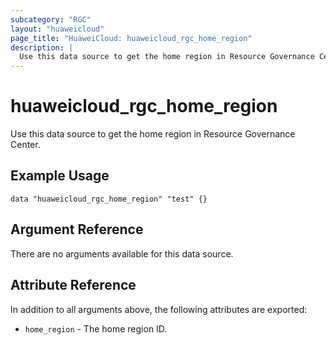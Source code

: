 ```yaml
---
subcategory: "RGC"
layout: "huaweicloud"
page_title: "HuaweiCloud: huaweicloud_rgc_home_region"
description: |
  Use this data source to get the home region in Resource Governance Center.
---
```


# huaweicloud_rgc_home_region

Use this data source to get the home region in Resource Governance Center.

## Example Usage

```hcl
data "huaweicloud_rgc_home_region" "test" {}
```

## Argument Reference

There are no arguments available for this data source.

## Attribute Reference

In addition to all arguments above, the following attributes are exported:

* `home_region` - The home region ID.
